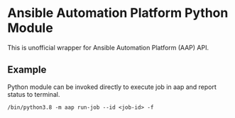 # Ansible Automation Platform Python Module

This is unofficial wrapper for Ansible Automation Platform (AAP) API.

## Example

Python module can be invoked directly to execute job in aap and report status to terminal.
```
/bin/python3.8 -m aap run-job --id <job-id> -f
```